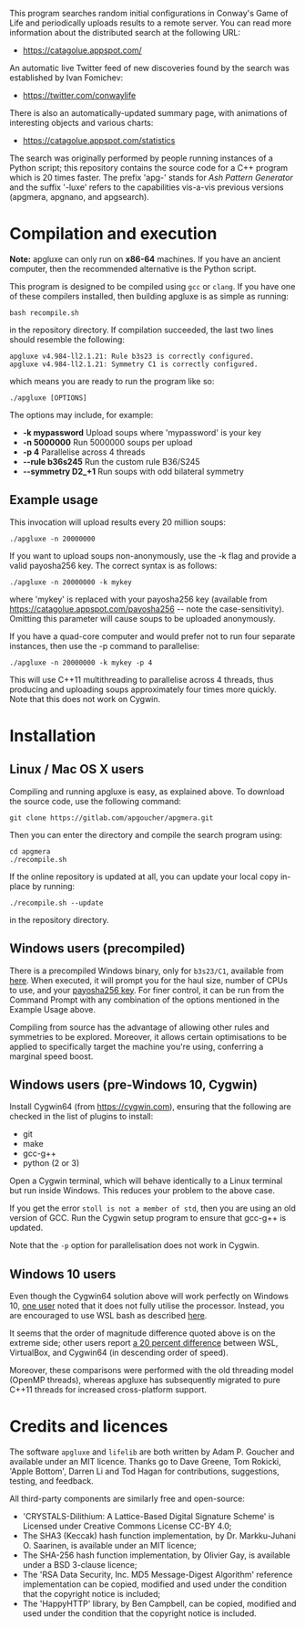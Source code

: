 This program searches random initial configurations in Conway's Game
of Life and periodically uploads results to a remote server. You can
read more information about the distributed search at the following URL:

- https://catagolue.appspot.com/

An automatic live Twitter feed of new discoveries found by the search
was established by Ivan Fomichev:

- https://twitter.com/conwaylife

There is also an automatically-updated summary page, with animations
of interesting objects and various charts:

- https://catagolue.appspot.com/statistics

The search was originally performed by people running instances of
a Python script; this repository contains the source code for a C++
program which is 20 times faster. The prefix 'apg-' stands for _Ash
Pattern Generator_ and the suffix '-luxe' refers to the capabilities
vis-a-vis previous versions (apgmera, apgnano, and apgsearch).

Compilation and execution
=========================

**Note:** apgluxe can only run on **x86-64** machines. If you have an
ancient computer, then the recommended alternative is the Python
script.

This program is designed to be compiled using `gcc` or `clang`. If you
have one of these compilers installed, then building apgluxe is as
simple as running:

    bash recompile.sh

in the repository directory. If compilation succeeded, the last two
lines should resemble the following:

    apgluxe v4.984-ll2.1.21: Rule b3s23 is correctly configured.
    apgluxe v4.984-ll2.1.21: Symmetry C1 is correctly configured.

which means you are ready to run the program like so:

    ./apgluxe [OPTIONS]

The options may include, for example:

- **-k mypassword**      Upload soups where 'mypassword' is your key
- **-n 5000000**         Run 5000000 soups per upload
- **-p 4**               Parallelise across 4 threads
- **--rule b36s245**     Run the custom rule B36/S245
- **--symmetry D2_+1**   Run soups with odd bilateral symmetry

Example usage
-------------

This invocation will upload results every 20 million soups:

    ./apgluxe -n 20000000

If you want to upload soups non-anonymously, use the -k flag and
provide a valid payosha256 key. The correct syntax is as follows:

    ./apgluxe -n 20000000 -k mykey

where 'mykey' is replaced with your payosha256 key (available from
https://catagolue.appspot.com/payosha256 -- note the case-sensitivity).
Omitting this parameter will cause soups to be uploaded anonymously.

If you have a quad-core computer and would prefer not to run four
separate instances, then use the -p command to parallelise:

    ./apgluxe -n 20000000 -k mykey -p 4

This will use C++11 multithreading to parallelise across 4 threads, thus
producing and uploading soups approximately four times more quickly. Note
that this does not work on Cygwin.

Installation
============

Linux / Mac OS X users
----------------------

Compiling and running apgluxe is easy, as explained above. To download
the source code, use the following command:

    git clone https://gitlab.com/apgoucher/apgmera.git

Then you can enter the directory and compile the search program using:

    cd apgmera
    ./recompile.sh

If the online repository is updated at all, you can update your local
copy in-place by running:

    ./recompile.sh --update

in the repository directory.

Windows users (precompiled)
---------------------------

There is a precompiled Windows binary, only for `b3s23/C1`, available from
[here](https://catagolue.appspot.com/binaries/apgluxe-windows-x86_64.exe).
When executed, it will prompt you for the haul size, number of CPUs to use,
and your [payosha256 key](https://catagolue.appspot.com/payosha256). For
finer control, it can be run from the Command Prompt with any combination
of the options mentioned in the Example Usage above.

Compiling from source has the advantage of allowing other rules and
symmetries to be explored. Moreover, it allows certain optimisations to
be applied to specifically target the machine you're using, conferring
a marginal speed boost.

Windows users (pre-Windows 10, Cygwin)
--------------------------------------

Install Cygwin64 (from https://cygwin.com), ensuring that the following
are checked in the list of plugins to install:

 - git
 - make
 - gcc-g++
 - python (2 or 3)

Open a Cygwin terminal, which will behave identically to a Linux terminal
but run inside Windows. This reduces your problem to the above case.

If you get the error `stoll is not a member of std`, then you are using an
old version of GCC. Run the Cygwin setup program to ensure that gcc-g++ is
updated.

Note that the `-p` option for parallelisation does not work in Cygwin.

Windows 10 users
----------------

Even though the Cygwin64 solution above will work perfectly on Windows 10,
[one user](https://gitlab.com/hedgepiggy) noted that it does not fully
utilise the processor. Instead, you are encouraged to use WSL bash as
described [here](https://gitlab.com/apgoucher/apgmera/issues/2).

It seems that the order of magnitude difference quoted above is on the
extreme side; other users report [a 20 percent difference][1] between
WSL, VirtualBox, and Cygwin64 (in descending order of speed).

[1]: http://conwaylife.com/forums/viewtopic.php?f=7&t=3049&p=61174#p61174

Moreover, these comparisons were performed with the old threading model
(OpenMP threads), whereas apgluxe has subsequently migrated to pure C++11
threads for increased cross-platform support.

Credits and licences
====================

The software `apgluxe` and `lifelib` are both written by Adam P. Goucher and
available under an MIT licence. Thanks go to Dave Greene, Tom Rokicki, 'Apple
Bottom', Darren Li and Tod Hagan for contributions, suggestions, testing, and
feedback.

All third-party components are similarly free and open-source:

 - 'CRYSTALS-Dilithium: A Lattice-Based Digital Signature Scheme' is Licensed
   under Creative Commons License CC-BY 4.0;
 - The SHA3 (Keccak) hash function implementation, by Dr. Markku-Juhani O.
   Saarinen, is available under an MIT licence;
 - The SHA-256 hash function implementation, by Olivier Gay, is available
   under a BSD 3-clause licence;
 - The 'RSA Data Security, Inc. MD5 Message-Digest Algorithm' reference
   implementation can be copied, modified and used under the condition
   that the copyright notice is included;
 - The 'HappyHTTP' library, by Ben Campbell, can be copied, modified and
   used under the condition that the copyright notice is included.
